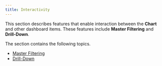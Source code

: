 ```yaml
---
title: Interactivity
---
```

This section describes features that enable interaction between the **Chart** and other dashboard items. These features include **Master Filtering** and **Drill-Down**.

The section contains the following topics.
* [Master Filtering](../../../../../dashboard-for-desktop/articles/dashboard-designer/designing-dashboard-items/chart/interactivity/master-filtering.md)
* [Drill-Down](../../../../../dashboard-for-desktop/articles/dashboard-designer/designing-dashboard-items/chart/interactivity/drill-down.md)